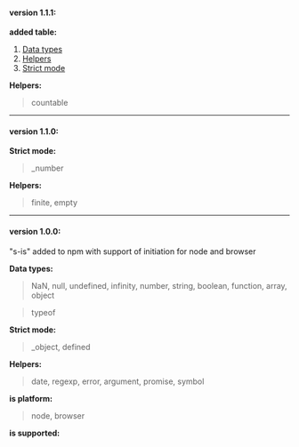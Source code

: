 




[//]: <> (#### version 1.2.0:)

[//]: <> (added to bower)





#### version 1.1.1:

**added table:**
1. [Data types](https://github.com/sajera/s-is/blob/master/tables/data_types(GENERAL).png)
2. [Helpers](https://github.com/sajera/s-is/blob/master/tables/addition_qualifier(HELPERS).png)
3. [Strict mode](https://github.com/sajera/s-is/blob/master/tables/strict_mode_data(STRICT).png)

**Helpers:**
> countable

--------------


#### version 1.1.0:

**Strict mode:**
> _number

**Helpers:**
> finite, empty

--------------

#### version 1.0.0:

"s-is" added to npm with support of  initiation for node and browser

**Data types:**
> NaN, null, undefined, infinity, number, string, boolean, function, array, object

> typeof

**Strict mode:**
> _object, defined

**Helpers:**
> date, regexp, error, argument, promise, symbol

**is platform:**
> node, browser

**is supported:**